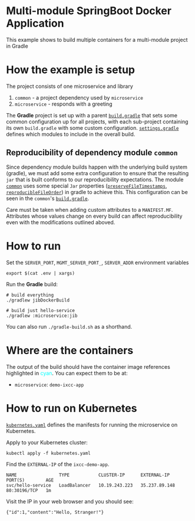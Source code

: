 # Multi-module SpringBoot Docker Application

This example shows to build multiple containers for a multi-module project in Gradle

# How the example is setup

The project consists of one microservice and library

  1. `common` - a project dependency used by `microservice`
  1. `microservice` - responds with a greeting
  
 
The **Gradle** project is set up with a parent [`build.gradle`](build.gradle) that sets some common configuration up for all projects, with each sub-project containing its own `build.gradle` with some custom configuration. [`settings.gradle`](settings.gradle) defines which modules to include in the overall build.

## Reproducibility of dependency module `common`

Since dependency module builds happen with the underlying build system
(gradle), we must add some extra configuration to ensure that the
resulting `jar` that is built conforms to our reproducibility expectations.
The module [`common`](common) uses some special `Jar` properties ([`preserveFileTimestamps`](https://docs.gradle.org/current/dsl/org.gradle.api.tasks.bundling.Jar.html#org.gradle.api.tasks.bundling.Jar:preserveFileTimestamps),
[`reproducibleFileOrder`](https://docs.gradle.org/current/dsl/org.gradle.api.tasks.bundling.Jar.html#org.gradle.api.tasks.bundling.Jar:reproducibleFileOrder))
in gradle to achieve this. This configuration can be seen in the
`common`'s [`build.gradle`](common/build.gradle).

Care must be taken when adding custom attributes to a `MANIFEST.MF`.
Attributes whose values change on every build can affect reproducibility even
with the modifications outlined aboved.

# How to run

Set the `SERVER_PORT`, `MGMT_SERVER_PORT_`, `SERVER_ADDR` environment variables

```shell
export $(cat .env | xargs)

```

Run the **Gradle** build:

```shell
# build everything
./gradlew jibDockerBuild

# build just hello-service
./gradlew :microservice:jib
```

You can also run `./gradle-build.sh` as a shorthand.

# Where are the containers

The output of the build should have the container image references highlighted in <span style="color: cyan">cyan</span>. You can expect them to be at:

- `microservice`: `demo-ixcc-app`

# How to run on Kubernetes

[`kubernetes.yaml`](kubernetes.yaml) defines the manifests for running the microservice on Kubernetes. 

Apply to your Kubernetes cluster:

```shell
kubectl apply -f kubernetes.yaml
```

Find the `EXTERNAL-IP` of the `ixcc-demo-app`.

```
NAME                TYPE           CLUSTER-IP      EXTERNAL-IP     PORT(S)        AGE
svc/hello-service   LoadBalancer   10.19.243.223   35.237.89.148   80:30196/TCP   1m
```

Visit the IP in your web browser and you should see:

```
{"id":1,"content":"Hello, Stranger!"}
```  